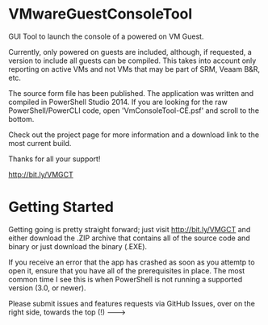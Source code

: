 VMwareGuestConsoleTool
======================

GUI Tool to launch the console of a powered on VM Guest.

Currently, only powered on guests are included, although, if requested, a version to include all guests can be compiled. This takes into account only reporting on active VMs and not VMs that may be part of SRM, Veaam B&R, etc.

The source form file has been published. The application was written and compiled in PowerShell Studio 2014. If you are looking for the raw PowerShell/PowerCLI code, open 'VmConsoleTool-CE.psf' and scroll to the bottom.

Check out the project page for more information and a download link to the most current build.

Thanks for all your support!

http://bit.ly/VMGCT

Getting Started
======================

Getting going is pretty straight forward; just visit http://bit.ly/VMGCT and either download the .ZIP archive that contains all of the source code and binary or just download the binary (.EXE).

If you receive an error that the app has crashed as soon as you attemtp to open it, ensure that you have all of the prerequisites in place. The most common time I see this is when PowerShell is not running a supported version (3.0, or newer).

Please submit issues and features requests via GitHub Issues, over on the right side, towards the top (!) --->

